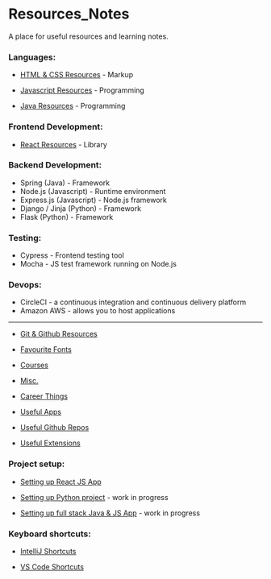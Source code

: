 # Resources_Notes

A place for useful resources and learning notes.

### Languages:   
- [HTML & CSS Resources](https://github.com/Corrine2212/Resources_Notes/blob/main/LANGUAGES/01%20HTML%20%26%20CSS%20Resources.md) - Markup 

- [Javascript Resources](https://github.com/Corrine2212/Resources_Notes/blob/main/LANGUAGES/02%20Javascript%20Resources.md) - Programming

- [Java Resources](https://github.com/Corrine2212/Resources_Notes/blob/main/LANGUAGES/03%20Java%20Resources.md) - Programming


### Frontend Development:   
- [React Resources](https://github.com/Corrine2212/Resources_Notes/blob/main/React%20Resources.md) - Library


### Backend Development:   
- Spring (Java) - Framework
- Node.js (Javascript) - Runtime environment
- Express.js (Javascript) - Node.js framework
- Django / Jinja (Python) - Framework
- Flask (Python) - Framework

### Testing:   
- Cypress - Frontend testing tool
- Mocha - JS test framework running on Node.js

### Devops:   
- CircleCI - a continuous integration and continuous delivery platform
- Amazon AWS - allows you to host applications

---------

- [Git & Github Resources](https://github.com/Corrine2212/Resources_Notes/blob/main/Git%20%26%20Github%20Resources.md)

- [Favourite Fonts](https://github.com/Corrine2212/Resources_Notes/blob/main/Favourite%20Fonts.md)

- [Courses](https://github.com/Corrine2212/Resources_Notes/blob/main/Courses.md)

- [Misc.](https://github.com/Corrine2212/Resources_Notes/blob/main/Misc.md)

- [Career Things](https://github.com/Corrine2212/Resources_Notes/blob/main/Career%20Things.md)

- [Useful Apps](https://github.com/Corrine2212/Resources_Notes/blob/main/Useful%20Apps.md)

- [Useful Github Repos](https://github.com/Corrine2212/Resources_Notes/blob/main/Useful%20Github%20Repos.md)

- [Useful Extensions](https://github.com/Corrine2212/Resources_Notes/blob/main/Useful%20VSC%20Extensions.md)



### Project setup:  
- [Setting up React JS App](https://github.com/Corrine2212/Resources_Notes/blob/main/Instructions%20for%20setting%20up%20React%20JS%20project.md)

- [Setting up Python project]() - work in progress

- [Setting up full stack Java & JS App](https://github.com/Corrine2212/Resources_Notes/blob/main/PROJECT%20GUIDES%20%26%20INSTRUCTIONS/Instructions%20for%20setting%20up%20Java%20%26%20JS%20App.md) - work in progress


### Keyboard shortcuts:  
- [IntelliJ Shortcuts](https://github.com/Corrine2212/Resources_Notes/blob/main/IntelliJ%20Shortcuts.md)

- [VS Code Shortcuts](https://github.com/Corrine2212/Resources_Notes/blob/main/Shortcuts%20%26%20Commands/VS%20Code%20Shortcuts.md) 



